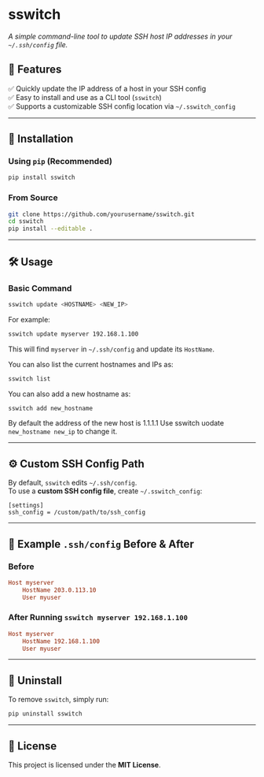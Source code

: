 # **sswitch**  

*A simple command-line tool to update SSH host IP addresses in your `~/.ssh/config` file.*  
## **🚀 Features**  
✅ Quickly update the IP address of a host in your SSH config  
✅ Easy to install and use as a CLI tool (`sswitch`)  
✅ Supports a customizable SSH config location via `~/.sswitch_config`  

---

## **📌 Installation**  
### **Using `pip` (Recommended)**
```sh
pip install sswitch
```

### **From Source**
```sh
git clone https://github.com/yourusername/sswitch.git
cd sswitch
pip install --editable .
```

---

## **🛠 Usage**  
### **Basic Command**
```sh
sswitch update <HOSTNAME> <NEW_IP>
```
For example:  
```sh
sswitch update myserver 192.168.1.100
```
This will find `myserver` in `~/.ssh/config` and update its `HostName`.

You can also list the current hostnames and IPs as:
```sh
sswitch list
```
You can also add a new hostname as:
```sh
sswitch add new_hostname
```
By default the address of the new host is 1.1.1.1
Use sswitch uodate `new_hostname new_ip` to change it.

---

## **⚙ Custom SSH Config Path**  
By default, `sswitch` edits `~/.ssh/config`.  
To use a **custom SSH config file**, create `~/.sswitch_config`:
```
[settings]
ssh_config = /custom/path/to/ssh_config
```

---

## **📝 Example `.ssh/config` Before & After**  

### **Before**
```ini
Host myserver
    HostName 203.0.113.10
    User myuser
```

### **After Running `sswitch myserver 192.168.1.100`**
```ini
Host myserver
    HostName 192.168.1.100
    User myuser
```

---

## **🔧 Uninstall**
To remove `sswitch`, simply run:
```sh
pip uninstall sswitch
```

---

## **📜 License**  
This project is licensed under the **MIT License**.  
